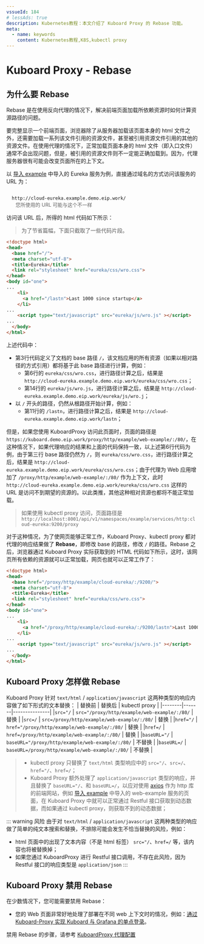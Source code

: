 ```yaml
---
vssueId: 184
# lessAds: true
description: Kubernetes教程：本文介绍了 Kuboard Proxy 的 Rebase 功能。
meta:
  - name: keywords
    content: Kubernetes教程,K8S,kubectl proxy
---
```


# Kuboard Proxy - Rebase

<AdSenseTitle/>

## 为什么要 Rebase

Rebase 是在使用反向代理的情况下，解决前端页面加载所依赖资源时如何计算资源路径的问题。

要完整显示一个前端页面，浏览器除了从服务器加载该页面本身的 html 文件之外，还需要加载一系列该文件引用的资源文件，甚至被引用资源文件引用的其他的资源文件。在使用代理的情况下，正常加载页面本身的 html 文件（即入口文件）通常不会出现问题，但是，被引用的资源文件则不一定能正确加载到。因为，代理服务器很有可能会改变页面所在的上下文。

以 [导入 example](/guide/example/import.html) 中导入的 Eureka 服务为例，直接通过域名的方式访问该服务的 URL 为：
<p>
  <code>
  http://cloud-eureka.example.demo.eip.work/
  </code>
  <span style="color: #666; font-size: 13px; margin-left: 10px;">
  您所使用的 URL 可能与这个不一样
  </span>
</p>

访问该 URL 后，所得的 html 代码如下所示：
> 为了节省篇幅，下面只截取了一些代码片段。

``` html {3,6,11,14}
<!doctype html>
<head>
  <base href="/">
  <meta charset="utf-8">
  <title>Eureka</title>
  <link rel="stylesheet" href="eureka/css/wro.css">
</head>
<body id="one">
...
    <li>
      <a href="/lastn">Last 1000 since startup</a>
    </li>
...
    <script type="text/javascript" src="eureka/js/wro.js" ></script>
...
  </body>
</html>
```

上述代码中：
* 第3行代码定义了文档的 base 路径 `/`，该文档应用的所有资源（如果以相对路径的方式引用）都将基于此 base 路径进行计算，例如：
  * 第6行的 `eureka/css/wro.css`，进行路径计算之后，结果是 `http://cloud-eureka.example.demo.eip.work/eureka/css/wro.css`；
  * 第14行的 `eureka/js/wro.js`，进行路径计算之后，结果是 `http://cloud-eureka.example.demo.eip.work/eureka/js/wro.j`；
* 以 `/` 开头的路径，仍然从根路径开始计算，例如：
  * 第11行的 `/lastn`，进行路径计算之后，结果是 `http://cloud-eureka.example.demo.eip.work/lastn`；

但是，如果您使用 KuboardProxy 访问此页面时，页面的路径是 `https://kuboard.demo.eip.work/proxy/http/example/web-example/:/80/`，在这种情况下，如果代理响应的结果和上面的代码保持一致，以上述第6行代码为例，由于第三行 base 路径仍然为 `/`，则 `eureka/css/wro.css`，进行路径计算之后，结果是 `http://cloud-eureka.example.demo.eip.work/eureka/css/wro.css`；由于代理为 Web 应用增加了 `/proxy/http/example/web-example/:/80/` 作为上下文，此时 `http://cloud-eureka.example.demo.eip.work/eureka/css/wro.css` 这样的 URL 是访问不到期望的资源的。以此类推，其他这种相对资源也都将不能正常加载。

> 如果使用 kubectl proxy 访问，页面路径是 `http://localhost:8001/api/v1/namespaces/example/services/http:cloud-eureka:9200/proxy`

对于这种情况，为了使网页能够正常工作，Kuboard Proxy、kubectl proxy 都对代理的响应结果做了 **Rebase**，即修改 base 的路径，修改 `/` 的路径。Rebase 之后，浏览器通过 Kuboard Proxy 实际获取到的 HTML 代码如下所示，这时，该网页所有依赖的资源就可以正常加载，网页也就可以正常工作了：

``` html {3,6,11,14}
<!doctype html>
<head>
  <base href="/proxy/http/example/cloud-eureka/:/9200/">
  <meta charset="utf-8">
  <title>Eureka</title>
  <link rel="stylesheet" href="eureka/css/wro.css">
</head>
<body id="one">
...
    <li>
      <a href="/proxy/http/example/cloud-eureka/:/9200/lastn">Last 1000 since startup</a>
    </li>
...
    <script type="text/javascript" src="eureka/js/wro.js" ></script>
...
  </body>
</html>
```

## Kuboard Proxy 怎样做 Rebase

Kuboard Proxy 针对 `text/html` / `application/javascript` 这两种类型的响应内容做了如下形式的文本替换：
| 替换前  | 替换后 | kubectl proxy |
|--------|-------|---------------|
|`src="/`  | `src="/proxy/http/example/web-example/:/80/` | 替换 |
|`src=/`  | `src=/proxy/http/example/web-example/:/80/` | 替换 |
|`href="/`  | `href="/proxy/http/example/web-example/:/80/` | 替换 |
|`href=/`  | `href=/proxy/http/example/web-example/:/80/` | 替换 |
|`baseURL="/`  | `baseURL="/proxy/http/example/web-example/:/80/` | 不替换 |
|`baseURL=/`  | `baseURL=/proxy/http/example/web-example/:/80/` | 不替换 |

> * kubectl proxy 只替换了 `text/html` 类型响应中的 `src="/`、`src=/`、`href="/`、`href=/`；
> * Kuboard Proxy 额外处理了 `application/javascript` 类型的响应，并且替换了 `baseURL="/`、和 `baseURL=/`，以应对使用 [axios](http://www.axios-js.com/) 作为 http 库的前端网站，例如 [导入 example](/guide/example/import.html) 中导入的 web-example 服务的页面，在 Kuboard Proxy 中就可以正常通过 Restful 接口获取到动态数据，而如果通过 kubectl proxy，则获取不到的动态数据；

::: warning 风险
由于对 `text/html` / `application/javascript` 这两种类型的响应做了简单的纯文本搜索和替换，不排除可能会发生不恰当替换的风险，例如：
* html 页面中的出现了文本内容（不是 html 标签） `src="/`、`href=/` 等，该内容也将被替换掉；
* 如果您通过 KuboardProxy 进行 Restful 接口调用，不存在此风险，因为 Restful 接口的响应类型是 `application/json`
:::

## Kuboard Proxy 禁用 Rebase

在少数情况下，您可能需要禁用 Rebase：
* 您的 Web 页面非常好地处理了部署在不同 web 上下文时的情况，例如：[通过 Kuboard-Proxy 实现 Kuboard 与 Grafana 的单点登录](./auth-proxy.html)。

禁用 Rebase 的步骤，请参考 [KuboardProxy 代理配置](./#代理配置)
